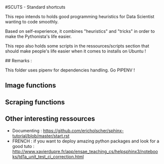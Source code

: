 #SCUTS - Standard shortcuts

This repo intends to holds good programming heuristics for Data Scientist wanting to code smoothly.

Based on self-experience, it combines "heuristics" and "tricks" in order to make the Pythonista's life easier. 

This repo also holds some scripts in the ressources/scripts section that should make people's life easier when it comes to installs on Ubuntu !

## Remarks : 

This folder uses pipenv for dependencies handling. Go PIPENV ! 

## Image functions

## Scraping functions

## Other interesting ressources 

- Documenting : https://github.com/ericholscher/sphinx-tutorial/blob/master/start.rst
- FRENCH : if you want to deploy amazing python packages and look for a good tuto : http://www.xavierdupre.fr/app/ensae_teaching_cs/helpsphinx3/notebooks/td1a_unit_test_ci_correction.html
